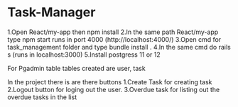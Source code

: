 # Task-Manager

1.Open React/my-app then npm install 
2.In the same path  React/my-app type npm start runs in port 4000 (http://localhost:4000/)
3.Open cmd for  task_management folder and type bundle install .
4.In the same cmd do rails s (runs in localhost:3000)
5.Install postgress 11 or 12 


For Pgadmin table
tables created are user, task


In the project there is are there buttons 
1.Create Task for creating task 
2.Logout button for loging out the user.
3.Overdue task for  listing out the overdue tasks in the list

